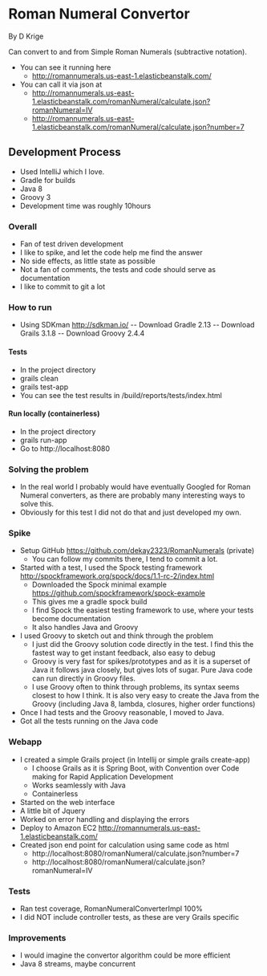 # Roman Numeral Convertor

By D Krige

Can convert to and from Simple Roman Numerals (subtractive notation).
- You can see it running here 
    - http://romannumerals.us-east-1.elasticbeanstalk.com/
- You can call it via json at
    - http://romannumerals.us-east-1.elasticbeanstalk.com/romanNumeral/calculate.json?romanNumeral=IV
    - http://romannumerals.us-east-1.elasticbeanstalk.com/romanNumeral/calculate.json?number=7

## Development Process
- Used IntelliJ which I love.
- Gradle for builds
- Java 8
- Groovy 3
- Development time was roughly 10hours

### Overall
- Fan of test driven development
- I like to spike, and let the code help me find the answer
- No side effects, as little state as possible
- Not a fan of comments, the tests and code should serve as documentation
- I like to commit to git a lot

### How to run
- Using SDKman http://sdkman.io/
-- Download Gradle 2.13
-- Download Grails 3.1.8
-- Download Groovy 2.4.4

#### Tests
- In the project directory
- grails clean
- grails test-app
- You can see the test results in /build/reports/tests/index.html

#### Run locally (containerless)
- In the project directory
- grails run-app
- Go to http://localhost:8080

### Solving the problem
- In the real world I probably would have eventually Googled for Roman Numeral converters, as there are probably many interesting ways to solve this. 
- Obviously for this test I did not do that and just developed my own.

### Spike
- Setup GitHub https://github.com/dekay2323/RomanNumerals (private)
    -  You can follow my commits there, I tend to commit a lot. 
- Started with a test, I used the Spock testing framework http://spockframework.org/spock/docs/1.1-rc-2/index.html
    - Downloaded the Spock minimal example https://github.com/spockframework/spock-example
    - This gives me a gradle spock build
    - I find Spock the easiest testing framework to use, where your tests become documentation
    - It also handles Java and Groovy
- I used Groovy to sketch out and think through the problem
    - I just did the Groovy solution code directly in the test. I find this the fastest way to get instant feedback, also easy to debug
    - Groovy is very fast for spikes/prototypes and as it is a superset of Java it follows java closely, but gives lots of sugar. Pure Java code can run directly in Groovy files.
    - I use Groovy often to think through problems, its syntax seems closest to how I think. It is also very easy to create the Java from the Groovy (including Java 8, lambda, closures, higher order functions)
- Once I had tests and the Groovy reasonable, I moved to Java.
- Got all the tests running on the Java code

### Webapp
- I created a simple Grails project (in Intellij or simple grails create-app)
    - I choose Grails as it is Spring Boot, with Convention over Code making for Rapid Application Development
    - Works seamlessly with Java
    - Containerless
- Started on the web interface
- A little bit of Jquery
- Worked on error handling and displaying the errors
- Deploy to Amazon EC2 http://romannumerals.us-east-1.elasticbeanstalk.com/
- Created json end point for calculation using same code as html
    - http://localhost:8080/romanNumeral/calculate.json?number=7
    - http://localhost:8080/romanNumeral/calculate.json?romanNumeral=IV
    
### Tests
- Ran test coverage, RomanNumeralConverterImpl 100%
- I did NOT include controller tests, as these are very Grails specific

### Improvements
- I would imagine the convertor algorithm could be more efficient
- Java 8 streams, maybe concurrent



